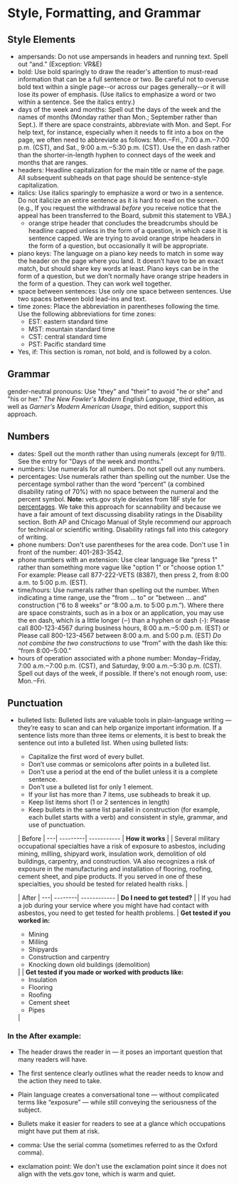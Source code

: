 # Style, Formatting, and Grammar

## Style Elements

- ampersands: Do not use ampersands in headers and running text. Spell out “and.”  (Exception: VR&E)
- bold: Use bold sparingly to draw the reader's attention to must-read information that can be a full sentence or two. Be careful not to overuse bold text within a single page--or across our pages generally--or it will lose its power of emphasis. (Use italics to emphasize a word or two within a sentence. See the italics entry.)
- days of the week and months: Spell out the days of the week and the names of months (Monday rather than Mon.; September rather than Sept.). If there are space constraints, abbreviate with Mon. and Sept. For help text, for instance, especially when it needs to fit into a box on the page, we often need to abbreviate as follows: Mon.‒Fri., 7:00 a.m.‒7:00 p.m. (CST), and Sat., 9:00 a.m.‒5:30 p.m. (CST). Use the en dash rather than the shorter-in-length hyphen to connect days of the week and months that are ranges.
- headers: Headline capitalization for the main title or name of the page. All subsequent subheads on that page should be sentence-style capitalization.
- italics: Use italics sparingly to emphasize a word or two in a sentence. Do not italicize an entire sentence as it is hard to read on the screen. (e.g., If you request the withdrawal *before* you receive notice that the appeal has been transferred to the Board, submit this statement to VBA.)
  - orange stripe header that concludes the breadcrumbs should be headline capped unless in the form of a question, in which case it is sentence capped. We are trying to avoid orange stripe headers in the form of a question, but occasionally it will be appropriate.
- piano keys: The language on a piano key needs to match in some way the header on the page where you land. It doesn’t have to be an exact match, but should share key words at least. Piano keys can be in the form of a question, but we don’t normally have orange stripe headers in the form of a question. They can work well together.
- space between sentences: Use only one space between sentences. Use two spaces between bold lead-ins and text.
- time zones: Place the abbreviation in parentheses following the time. Use the following abbreviations for time zones:
  - EST: eastern standard time
  - MST: mountain standard time
  - CST: central standard time
  - PST: Pacific standard time
- Yes, if: This section is roman, not bold, and is followed by a colon.

## Grammar

gender-neutral pronouns: Use "they" and "their" to avoid "he or she" and "his or her." *The New Fowler's Modern English Language*, third edition, as well as *Garner's Modern American Usage*, third edition, support this approach.

## Numbers

- dates: Spell out the month rather than using numerals (except for 9/11). See the entry for "Days of the week and months."
- numbers: Use numerals for all numbers. Do not spell out any numbers.
- percentages: Use numerals rather than spelling out the number. Use the percentage symbol rather than the word “percent” (a combined disability rating of 70%) with no space between the numeral and the percent symbol. **Note:** vets.gov style deviates from 18F style for [percentages](https://pages.18f.gov/content-guide/numbers-and-percentages/). We take this approach for scannability and because we have a fair amount of text discussing disability ratings in the Disability section. Both AP and Chicago Manual of Style recommend our approach for technical or scientific writing. Disability ratings fall into this category of writing.
- phone numbers: Don't use parentheses for the area code. Don't use 1 in front of the number: 401-283-3542.
- phone numbers with an extension: Use clear language like "press 1" rather than something more vague like "option 1" or "choose option 1." For example: Please call 877-222-VETS (8387), then press 2, from 8:00 a.m. to 5:00 p.m. (EST).
- time/hours: Use numerals rather than spelling out the number. When indicating a time range, use the "from ... to" or "between ... and" construction (“6 to 8 weeks” or “8:00 a.m. to 5:00 p.m.”). Where there are space constraints, such as in a box or an application, you may use the en dash, which is a little longer (‒) than a hyphen or dash (-):
Please call 800-123-4567 during business hours, 8:00 a.m.‒5:00 p.m. (EST)
or
Please call 800-123-4567 between 8:00 a.m. and 5:00 p.m. (EST)
*Do not combine the two constructions* to use “from” with the dash like this: “from 8:00‒5:00.”
- hours of operation associated with a phone number: Monday‒Friday, 7:00 a.m.‒7:00 p.m. (CST), and Saturday, 9:00 a.m.‒5:30 p.m. (CST). Spell out days of the week, if possible. If there's not enough room, use: Mon.‒Fri.

## Punctuation

- bulleted lists: Bulleted lists are valuable tools in plain-language writing — they’re easy to scan and can help organize important information. If a sentence lists more than three items or elements, it is best to break the sentence out into a bulleted list. When using bulleted lists:
  - Capitalize the first word of every bullet.
  - Don’t use commas or semicolons after points in a bulleted list.
  - Don't use a period at the end of the bullet unless it is a complete sentence.
  - Don't use a bulleted list for only 1 element.
  - If your list has more than 7 items, use subheads to break it up.
  - Keep list items short (1 or 2 sentences in length)
  - Keep bullets in the same list parallel in construction (for example, each bullet starts with a verb) and consistent in style, grammar, and use of punctuation.

   | Before   |
---| ---------| -----------
   | **How it works** |
   | Several military occupational specialties have a risk of exposure to asbestos, including mining, milling, shipyard work, insulation work, demolition of old buildings, carpentry, and construction. VA also recognizes a risk of exposure in the manufacturing and installation of flooring, roofing, cement sheet, and pipe products. If you served in one of these specialties, you should be tested for related health risks. |

   | After   |
---| --------| ------------
   | **Do I need to get tested?** |
   | If you had a job during your service where you might have had contact with asbestos, you need to get tested for health problems.
   | **Get tested if you worked in:** <ul><li>Mining</li><li>Milling</li><li>Shipyards</li><li>Construction and carpentry</li><li>Knocking down old buildings (demolition)</li></ul>|
   | **Get tested if you made or worked with products like:** <ul><li>Insulation</li><li>Flooring</li><li>Roofing</li><li>Cement sheet</li><li>Pipes</li></ul>|

### In the **After** example:

- The header draws the reader in — it poses an important question that many readers will have.
- The first sentence clearly outlines what the reader needs to know and the action they need to take.
- Plain language creates a conversational tone — without complicated terms like “exposure” — while still conveying the seriousness of the subject.
- Bullets make it easier for readers to see at a glance which occupations might have put them at risk.

- comma: Use the serial comma (sometimes referred to as the Oxford comma).
- exclamation point: We don't use the exclamation point since it does not align with the vets.gov tone, which is warm and quiet.
